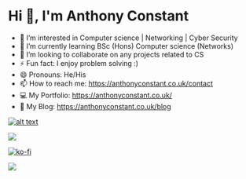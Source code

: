 <h1> Hi 👋, I'm Anthony Constant </h1>



- 👀 I’m interested in Computer science | Networking | Cyber Security
- 🌱 I’m currently learning BSc (Hons) Computer science (Networks)
- 💞️ I’m looking to collaborate on any projects related to CS
- ⚡ Fun fact: I enjoy problem solving :) 
- 😄 Pronouns: He/His
- 📫 How to reach me: https://anthonyconstant.co.uk/contact
- 💻 My Portfolio: https://anthonyconstant.co.uk/
- 🍟 My Blog: https://anthonyconstant.co.uk/blog



<!-- links to social media icons -->
[![alt text][2.1]][2]
<!-- no need to change these -->
<!-- icons with padding -->
[2.1]: http://i.imgur.com/P3YfQoD.png (facebook icon with padding)
<!-- links to your social media accounts -->
<!-- update these accordingly -->
[2]: https://www.facebook.com/AnthonyConstant.co.uk/
<!-- Please don't remove this: Grab your social icons from https://github.com/carlsednaoui/gitsocial -->




![](https://komarev.com/ghpvc/?username=your-github-PlugAC&color=brightgreen)

[![ko-fi](https://ko-fi.com/img/githubbutton_sm.svg)](https://ko-fi.com/W7W144CAO)


<img src = "https://github-readme-stats.vercel.app/api?username=PlugAC&&show_icons=true&title_color=ffffff&icon_color=bb2acf&text_color=daf7dc&bg_color=151515">
<!-- Please don't remove this: Grab your social icons from https://github.com/carlsednaoui/gitsocial -->

<!-- display the social media buttons in your README -->

